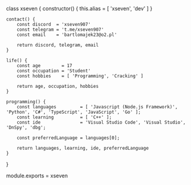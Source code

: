 










class xseven {
    constructor() {
        this.alias  = [ 'xseven', 'dev' ]
    }

    contact() {
        const discord  = 'xseven907'
        const telegram = 't.me/xseven907'
        const email    = 'bartlomajek23@o2.pl'
        
        return discord, telegram, email
    }

    life() {
        const age        = 17
        const occupation = 'Student'
        const hobbies    = [ 'Programming', 'Cracking' ]
        
        return age, occupation, hobbies
    }

    programming() {
        const languages         = [ 'Javascript (Node.js Framework)', 'Python', 'C#', 'TypeScript', 'JavaScript', 'Go' ];
        const learning          = [ 'C++' ];
        const ide               = 'Visual Studio Code', 'Visual Studio', 'DnSpy', 'dbg';

        const preferredLanguage = languages[0];

        return languages, learning, ide, preferredLanguage
    }
}

module.exports = xseven

